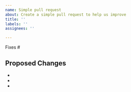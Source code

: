 ```yaml
---
name: Simple pull request
about: Create a simple pull request to help us improve
title: ''
labels: ''
assignees: ''

---
```


Fixes #

## Proposed Changes

  -
  -
  -